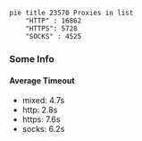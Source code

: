 
```mermaid
pie title 23570 Proxies in list
    "HTTP" : 16862
    "HTTPS": 5728
    "SOCKS" : 4525
```

### Some Info
#### Average Timeout

- mixed: 4.7s
- http: 2.8s
- https: 7.6s
- socks: 6.2s